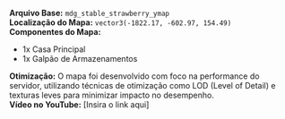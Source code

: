 **Arquivo Base:** `mdg_stable_strawberry_ymap`  
**Localização do Mapa:** `vector3(-1822.17, -602.97, 154.49)`  
**Componentes do Mapa:**  
- 1x Casa Principal  
- 1x Galpão de Armazenamentos  

**Otimização:** O mapa foi desenvolvido com foco na performance do servidor, utilizando técnicas de otimização como LOD (Level of Detail) e texturas leves para minimizar impacto no desempenho.  
**Vídeo no YouTube:** [Insira o link aqui]  